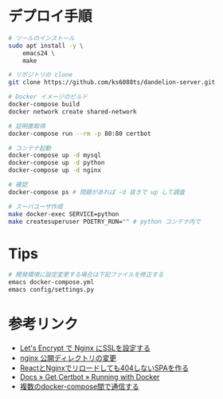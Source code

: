 # デプロイ手順

```bash
# ツールのインストール
sudo apt install -y \
    emacs24 \
    make

# リポジトリの clone
git clone https://github.com/ks6088ts/dandelion-server.git

# Docker イメージのビルド
docker-compose build
docker network create shared-network

# 証明書取得
docker-compose run --rm -p 80:80 certbot

# コンテナ起動
docker-compose up -d mysql
docker-compose up -d python
docker-compose up -d nginx

# 確認
docker-compose ps # 問題があれば -d 抜きで up して調査

# スーパユーザ作成
make docker-exec SERVICE=python
make createsuperuser POETRY_RUN="" # python コンテナ内で
```

# Tips

```bash
# 開発環境に設定変更する場合は下記ファイルを修正する
emacs docker-compose.yml
emacs config/settings.py
```

# 参考リンク

* [Let's Encrypt で Nginx にSSLを設定する](https://qiita.com/HeRo/items/f9eb8d8a08d4d5b63ee9)
* [nginx 公開ディレクトリの変更](https://qiita.com/ShinyaOkazawa/items/789db336f27f0d080152)
* [ReactとNginxでリロードしても404しないSPAを作る](https://qiita.com/inatatsu_csg/items/86586a9c808479260751)
* [Docs » Get Certbot » Running with Docker](https://certbot.eff.org/docs/install.html#running-with-docker)
* [複数のdocker-compose間で通信する](https://medium.com/anti-pattern-engineering/%E8%A4%87%E6%95%B0%E3%81%AEdocker-compose%E9%96%93%E3%81%A7%E9%80%9A%E4%BF%A1%E3%81%99%E3%82%8B-4de7c6bf8bf7)
